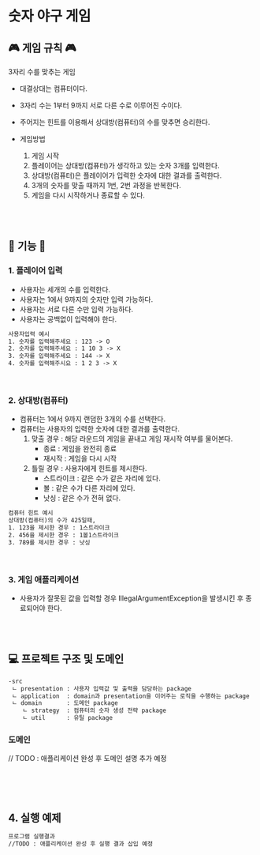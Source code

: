 # 숫자 야구 게임

## 🎮 게임 규칙 🎮

3자리 수를 맞추는 게임
- 대결상대는 컴퓨터이다.
- 3자리 수는 1부터 9까지 서로 다른 수로 이루어진 수이다.
- 주어지는 힌트를 이용해서 상대방(컴퓨터)의 수를 맞추면 승리한다.

- 게임방법
    1. 게임 시작
    2. 플레이어는 상대방(컴퓨터)가 생각하고 있는 숫자 3개를 입력한다.
    3. 상대방(컴퓨터)은 플레이어가 입력한 숫자에 대한 결과를 출력한다.
    4. 3개의 숫자를 맞출 때까지 1번, 2번 과정을 반복한다.
    5. 게임을 다시 시작하거나 종료할 수 있다.

<br><br>

##  🚗 기능 🚗

### 1. 플레이어 입력
- 사용자는 세개의 수를 입력한다.
- 사용자는 1에서 9까지의 숫자만 입력 가능하다.
- 사용자는 서로 다른 수만 입력 가능하다.
- 사용자는 공백없이 입력해야 한다.

```html
사용자입력 예시
1. 숫자를 입력해주세요 : 123 -> O
2. 숫자를 입력해주세요 : 1 10 3 -> X
3. 숫자를 입력해주세요 : 144 -> X
4. 숫자를 입력해주시요 : 1 2 3 -> X
```

<br>

### 2. 상대방(컴퓨터)
- 컴퓨터는 1에서 9까지 랜덤한 3개의 수를 선택한다.
- 컴퓨터는 사용자의 입력한 숫자에 대한 결과를 출력한다.
    1. 맞출 경우 : 해당 라운드의 게임을 끝내고 게임 재시작 여부를 물어본다.
        - 종료 : 게임을 완전히 종료
        - 재시작 : 게임을 다시 시작
    2. 틀릴 경우 : 사용자에게 힌트를 제시한다.
        - 스트라이크  : 같은 수가 같은 자리에 있다.
        - 볼        : 같은 수가 다른 자리에 있다.
        - 낫싱       : 같은 수가 전혀 없다.
```html
컴퓨터 힌트 예시 
상대방(컴퓨터)의 수가 425일때,
1. 123을 제시한 경우 : 1스트라이크
2. 456을 제시한 경우 : 1볼1스트라이크
3. 789를 제시한 경우 : 낫싱
```
<br>

### 3. 게임 애플리케이션
- 사용자가 잘못된 값을 입력할 경우 IllegalArgumentException을 발생시킨 후 종료되어야 한다.

<br><br>


##  💻 프로젝트 구조 및 도메인
```html
-src
 ㄴ presentation : 사용자 입력값 및 출력을 담당하는 package
 ㄴ application  : domain과 presentation을 이어주는 로직을 수행하는 package
 ㄴ domain       : 도메인 package
    ㄴ strategy  : 컴퓨터의 숫자 생성 전략 package
    ㄴ util      : 유틸 package
```

### 도메인
// TODO : 애플리케이션 완성 후 도메인 설명 추가 예정
<br>

<br><br><br>


## 4. 실행 예제
```html
프로그램 실행결과
//TODO : 애플리케이션 완성 후 실행 결과 삽입 예정 
```

